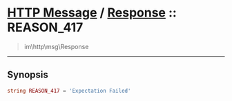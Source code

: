 # [HTTP Message](http.md) / [Response](http-Response.md) :: REASON_417
 > im\http\msg\Response
____

## Synopsis
```php
string REASON_417 = 'Expectation Failed'
```
